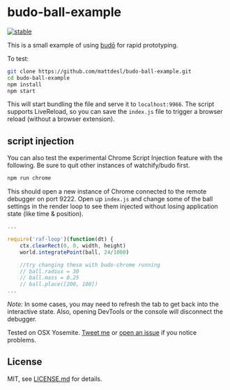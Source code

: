# budo-ball-example

[![stable](http://badges.github.io/stability-badges/dist/stable.svg)](http://github.com/badges/stability-badges)

This is a small example of using [budō](https://github.com/mattdesl/budo) for rapid prototyping. 

To test:

```sh
git clone https://github.com/mattdesl/budo-ball-example.git
cd budo-ball-example
npm install
npm start
```

This will start bundling the file and serve it to `localhost:9966`. The script supports LiveReload, so you can save the `index.js` file to trigger a browser reload (without a browser extension).

## script injection

You can also test the experimental Chrome Script Injection feature with the following. Be sure to quit other instances of watchify/budo first.

```sh
npm run chrome
```

This should open a new instance of Chrome connected to the remote debugger on port 9222. Open up `index.js` and change some of the ball settings in the render loop to see them injected without losing application state (like time & position).

```js
...

require('raf-loop')(function(dt) {
    ctx.clearRect(0, 0, width, height)
    world.integratePoint(ball, 24/1000)

    //try changing these with budo-chrome running
    // ball.radius = 30
    // ball.mass = 0.25
    // ball.place([200, 100])
...
```

*Note:* In some cases, you may need to refresh the tab to get back into the interactive state. Also, opening DevTools or the console will disconnect the debugger.

Tested on OSX Yosemite. [Tweet me](https://twitter.com/mattdesl) or [open an issue](https://github.com/mattdesl/budo/issues) if you notice problems.

## License

MIT, see [LICENSE.md](http://github.com/mattdesl/budo-ball-example/blob/master/LICENSE.md) for details.

